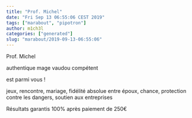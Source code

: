 ```yaml
---
title: "Prof. Michel"
date: "Fri Sep 13 06:55:06 CEST 2019"
tags: ["marabout", "pipotron"]
author: m1ch3l
categories: ["generated"]
slug: "marabout/2019-09-13-06:55:06"
---
```


Prof. Michel

authentique mage vaudou compétent

est parmi vous !

jeux, rencontre, mariage, fidélité absolue entre époux, chance, protection contre les dangers, soutien aux entreprises

Résultats garantis 100% après paiement de 250€

